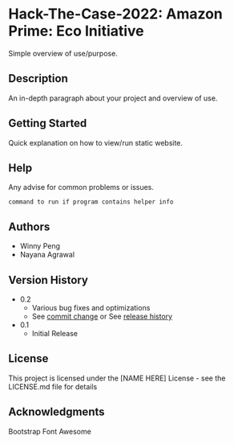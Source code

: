 # Hack-The-Case-2022: Amazon Prime: Eco Initiative

Simple overview of use/purpose.

## Description

An in-depth paragraph about your project and overview of use.

## Getting Started

Quick explanation on how to view/run static website.

## Help

Any advise for common problems or issues.
```
command to run if program contains helper info
```

## Authors

* Winny Peng
* Nayana Agrawal

## Version History

* 0.2
    * Various bug fixes and optimizations
    * See [commit change]() or See [release history]()
* 0.1
    * Initial Release

## License

This project is licensed under the [NAME HERE] License - see the LICENSE.md file for details

## Acknowledgments

Bootstrap
Font Awesome
